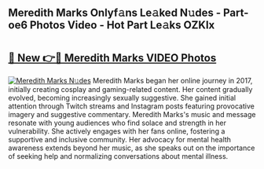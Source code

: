 ## Meredith Marks Onlyf𝚊ns Le𝚊ked N𝚞des - Part-oe6 Photos Video - Hot Part Le𝚊ks OZKIx

# <h2><a href="http://ac35914.deff.icu/?id=Meredith+Marks">🔗 New 👉🔴 Meredith Marks VIDEO Photos</a></h2>

[![Meredith Marks N𝚞des](https://i.imgur.com/rIISA9y.gif)](http://ac35914.deff.icu/?id=Meredith+Marks)
Meredith Marks began her online journey in 2017, initially creating cosplay and gaming-related content. Her content gradually evolved, becoming increasingly sexually suggestive. She gained initial attention through Twitch streams and Instagram posts featuring provocative imagery and suggestive commentary. Meredith Marks's music and message resonate with young audiences who find solace and strength in her vulnerability. She actively engages with her fans online, fostering a supportive and inclusive community. Her advocacy for mental health awareness extends beyond her music, as she speaks out on the importance of seeking help and normalizing conversations about mental illness.
